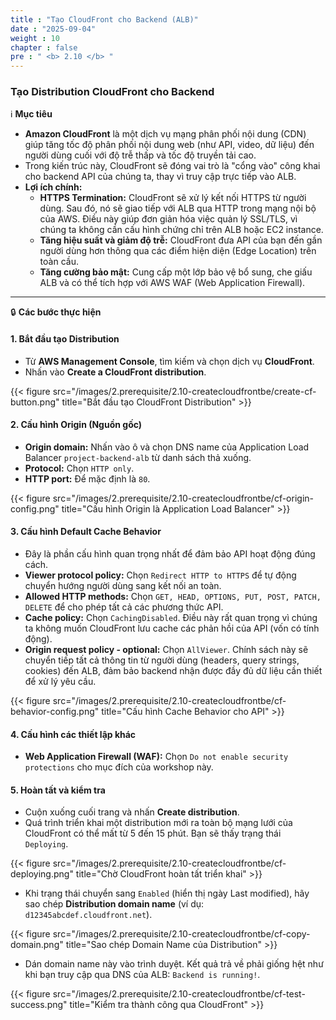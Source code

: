 ```yaml
---
title : "Tạo CloudFront cho Backend (ALB)"
date : "2025-09-04"
weight : 10
chapter : false
pre : " <b> 2.10 </b> "
---
```


### Tạo Distribution CloudFront cho Backend

ℹ️ **Mục tiêu**

*   **Amazon CloudFront** là một dịch vụ mạng phân phối nội dung (CDN) giúp tăng tốc độ phân phối nội dung web (như API, video, dữ liệu) đến người dùng cuối với độ trễ thấp và tốc độ truyền tải cao.
*   Trong kiến trúc này, CloudFront sẽ đóng vai trò là "cổng vào" công khai cho backend API của chúng ta, thay vì truy cập trực tiếp vào ALB.
*   **Lợi ích chính:**
    *   **HTTPS Termination:** CloudFront sẽ xử lý kết nối HTTPS từ người dùng. Sau đó, nó sẽ giao tiếp với ALB qua HTTP trong mạng nội bộ của AWS. Điều này giúp đơn giản hóa việc quản lý SSL/TLS, vì chúng ta không cần cấu hình chứng chỉ trên ALB hoặc EC2 instance.
    *   **Tăng hiệu suất và giảm độ trễ:** CloudFront đưa API của bạn đến gần người dùng hơn thông qua các điểm hiện diện (Edge Location) trên toàn cầu.
    *   **Tăng cường bảo mật:** Cung cấp một lớp bảo vệ bổ sung, che giấu ALB và có thể tích hợp với AWS WAF (Web Application Firewall).

---

🔒 **Các bước thực hiện**

#### **1. Bắt đầu tạo Distribution**

*   Từ **AWS Management Console**, tìm kiếm và chọn dịch vụ **CloudFront**.
*   Nhấn vào **Create a CloudFront distribution**.

{{< figure src="/images/2.prerequisite/2.10-createcloudfrontbe/create-cf-button.png" title="Bắt đầu tạo CloudFront Distribution" >}}

#### **2. Cấu hình Origin (Nguồn gốc)**

*   **Origin domain:** Nhấn vào ô và chọn DNS name của Application Load Balancer `project-backend-alb` từ danh sách thả xuống.
*   **Protocol:** Chọn `HTTP only`.
*   **HTTP port:** Để mặc định là `80`.

{{< figure src="/images/2.prerequisite/2.10-createcloudfrontbe/cf-origin-config.png" title="Cấu hình Origin là Application Load Balancer" >}}

#### **3. Cấu hình Default Cache Behavior**

*   Đây là phần cấu hình quan trọng nhất để đảm bảo API hoạt động đúng cách.
*   **Viewer protocol policy:** Chọn `Redirect HTTP to HTTPS` để tự động chuyển hướng người dùng sang kết nối an toàn.
*   **Allowed HTTP methods:** Chọn `GET, HEAD, OPTIONS, PUT, POST, PATCH, DELETE` để cho phép tất cả các phương thức API.
*   **Cache policy:** Chọn `CachingDisabled`. Điều này rất quan trọng vì chúng ta không muốn CloudFront lưu cache các phản hồi của API (vốn có tính động).
*   **Origin request policy - optional:** Chọn `AllViewer`. Chính sách này sẽ chuyển tiếp tất cả thông tin từ người dùng (headers, query strings, cookies) đến ALB, đảm bảo backend nhận được đầy đủ dữ liệu cần thiết để xử lý yêu cầu.

{{< figure src="/images/2.prerequisite/2.10-createcloudfrontbe/cf-behavior-config.png" title="Cấu hình Cache Behavior cho API" >}}

#### **4. Cấu hình các thiết lập khác**

*   **Web Application Firewall (WAF):** Chọn `Do not enable security protections` cho mục đích của workshop này.

#### **5. Hoàn tất và kiểm tra**

*   Cuộn xuống cuối trang và nhấn **Create distribution**.
*   Quá trình triển khai một distribution mới ra toàn bộ mạng lưới của CloudFront có thể mất từ 5 đến 15 phút. Bạn sẽ thấy trạng thái `Deploying`.

{{< figure src="/images/2.prerequisite/2.10-createcloudfrontbe/cf-deploying.png" title="Chờ CloudFront hoàn tất triển khai" >}}

*   Khi trạng thái chuyển sang `Enabled` (hiển thị ngày Last modified), hãy sao chép **Distribution domain name** (ví dụ: `d12345abcdef.cloudfront.net`).

{{< figure src="/images/2.prerequisite/2.10-createcloudfrontbe/cf-copy-domain.png" title="Sao chép Domain Name của Distribution" >}}

*   Dán domain name này vào trình duyệt. Kết quả trả về phải giống hệt như khi bạn truy cập qua DNS của ALB: `Backend is running!`.

{{< figure src="/images/2.prerequisite/2.10-createcloudfrontbe/cf-test-success.png" title="Kiểm tra thành công qua CloudFront" >}}